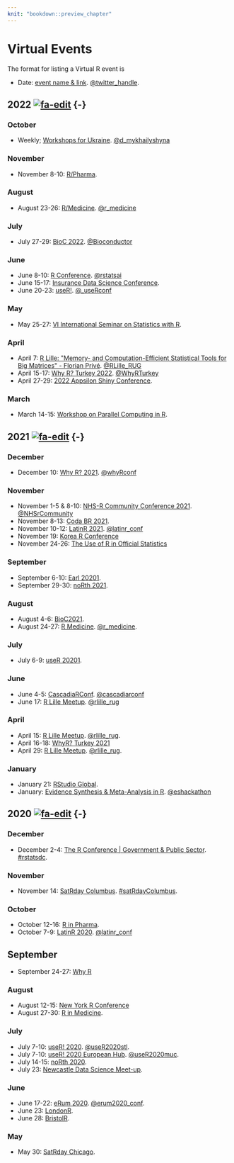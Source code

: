 ```yaml
---
knit: "bookdown::preview_chapter"
---
```


# Virtual Events

The format for listing a Virtual R event is

  * Date: [event name & link](http://www.example.com). [\@twitter_handle](https://twitter.com/twitter_handle).

## 2022 <a href="https://github.com/jumpingrivers/meetingsR/blob/main/04-virtual.Rmd" class = "h2-side-link"><img src="https://bit.ly/2RRirG7" alt="fa-edit" class="edit"></a> {-}

### October 
* Weekly; [Workshops for Ukraine](https://sites.google.com/view/dariia-mykhailyshyna/main/r-workshops-for-ukraine). [\@d_mykhailyshyna](https://twitter.com/d_mykhailyshyna)

### November 

  * November 8-10: [R/Pharma](https://rinpharma.com/). 
  
### August

  * August 23-26: [R/Medicine](https://events.linuxfoundation.org/r-medicine/). [\@r_medicine](https://twitter.com/r_medicine?lang=en)

### July

  * July 27-29: [BioC 2022](https://bioc2022.bioconductor.org/). [\@Bioconductor](https://twitter.com/Bioconductor)

### June

  * June 8-10: [R Conference](https://rstats.ai/nyr/). [\@rstatsai](https://twitter.com/rstatsai)
  * June 15-17: [Insurance Data Science Conference](https://insurancedatascience.org/).
  * June 20-23: [useR!](https://user2022.r-project.org/). [\@_useRconf](https://twitter.com/_useRconf)
  
### May

  * May 25-27: [VI International Seminar on Statistics with R](http://ser.uff.br/).
  
### April

  * April 7: [R Lille: "Memory- and Computation-Efficient Statistical Tools for Big Matrices" - Florian Privé](https://www.meetup.com/R-Lille/events/284358899/). [\@RLille_RUG](https://twitter.com/RLille_RUG)
  * April 15-17: [Why R? Turkey 2022](https://whyr.pl/2022/turkey/en/). [\@WhyRTurkey](https://twitter.com/WhyRTurkey)
  * April 27-29: [2022 Appsilon Shiny Conference](https://appsilon.com/2022-appsilon-shiny-conference/).
  
### March

  * March 14-15: [Workshop on Parallel Computing in R](https://warwick.ac.uk/research/rtp/sc/sulis/events/parallelr/).

## 2021 <a href="https://github.com/jumpingrivers/meetingsR/blob/main/04-virtual.Rmd" class = "h2-side-link"><img src="https://bit.ly/2RRirG7" alt="fa-edit" class="edit"></a> {-}

### December

  * December 10: [Why R? 2021](http://2021.whyr.pl/). [\@whyRconf](https://twitter.com/whyrconf)

### November

  * November 1-5 & 8-10: [NHS-R Community Conference 2021](https://nhsrcommunity.com/nhs-r-community-conference-2021/). [\@NHSrCommunity](https://twitter.com/NHSrCommunity)
  * November 8-13: [Coda BR 2021](https://escoladedados.org/coda2021/).
  * November 10-12: [LatinR 2021](https://latin-r.com/en). [\@latinr_conf](https://twitter.com/latinr_conf)
  * November 19: [Korea R Conference](https://use-r.kr/)
  * November 24-26: [The Use of R in Official Statistics](https://r-project.ro/conference2021.html)

### September

  * September 6-10: [Earl 20201](https://info.mango-solutions.com/earl-2021).
  * September 29-30: [noRth 2021](https://rnorthconference.github.io/).

### August

   * August 4-6: [BioC2021](https://bioc2021.bioconductor.org/).
   * August 24-27: [R Medicine](https://events.linuxfoundation.org/r-medicine/). [\@r_medicine](https://twitter.com/r_medicine).

### July

  * July 6-9: [useR 20201](https://user2021.r-project.org/).

### June

  * June 4-5: [CascadiaRConf](https://cascadiarconf.com/). [\@cascadiarconf](https://twitter.com/cascadiarconf)
  * June 17: [R Lille Meetup](https://www.meetup.com/R-Lille/events/277902715/). [\@rlille_rug](https://twitter.com/rlille_rug)
  
### April

  * April 15: [R Lille Meetup](https://www.meetup.com/R-Lille/events/277031496/). [\@rlille_rug](https://twitter.com/rlille_rug).
  * April 16-18: [WhyR? Turkey 2021](http://whyr.pl/2021/turkey/)
  * April 29: [R Lille Meetup](https://www.meetup.com/R-Lille/events/277132394/). [\@rlille_rug](https://twitter.com/rlille_rug).

### January
  
  * January 21: [RStudio Global](https://rstudio.com/conference/).
  * January: [Evidence Synthesis & Meta-Analysis in R](https://www.eshackathon.org/events/2021-01-ESMAR.html). [\@eshackathon](https://twitter.com/eshackathon)

## 2020 <a href="https://github.com/jumpingrivers/meetingsR/blob/main/04-virtual.Rmd" class = "h2-side-link"><img src="https://bit.ly/2RRirG7" alt="fa-edit" class="edit"></a> {-}

### December

  * December 2-4: [The R Conference | Government & Public Sector](https://rstats.ai/gov/). [#rstatsdc](https://twitter.com/search?q=%23rstatsdc&src=typed_query).

### November

  * November 14: [SatRday Columbus](https://columbus2020.satrdays.org/). [#satRdayColumbus](https://twitter.com/search?q=%23satRdayColumbus&src=typed_query).

### October

  * October 12-16: [R in Pharma](https://rinpharma.com/).
  * October 7-9: [LatinR 2020](https://github.com/LatinR/presentaciones-LatinR2020). [\@latinr_conf](https://twitter.com/latinr_conf)

## September

  * September 24-27: [Why R](https://2020.whyr.pl/)

### August
  
  * August 12-15: [New York R Conference](https://rstats.ai/nyr/)
  * August 27-30: [R in Medicine](https://events.linuxfoundation.org/r-medicine/).

### July

  * July 7-10: [useR! 2020](https://user2020.r-project.org/). [\@useR2020stl](https://twitter.com/useR2020stl).
  * July 7-10: [useR! 2020 European Hub](https://user2020muc.r-project.org/). [\@useR2020muc](https://twitter.com/useR2020muc).
  * July 14-15: [noRth 2020](https://rnorthconference.github.io/).
  * July 23: [Newcastle Data Science Meet-up](https://www.meetup.com/Newcastle-Upon-Tyne-Data-Science-Meetup/events/271494400/).

### June

  * June 17-22: [eRum 2020](http://2020.erum.io/). [\@erum2020_conf](https://twitter.com/erum2020_conf).
  * June 23: [LondonR](https://mango-solutions.zoom.us/meeting/register/tJAtfuGsqjgiHtCTMIp4hgGHQTvfK8kD1kiU).
  * June 28: [BristolR](https://www.meetup.com/Bristol-R-User-Group/events/271309225/).

### May

  * May 30: [SatRday Chicago](https://chicago2020.satrdays.org).
